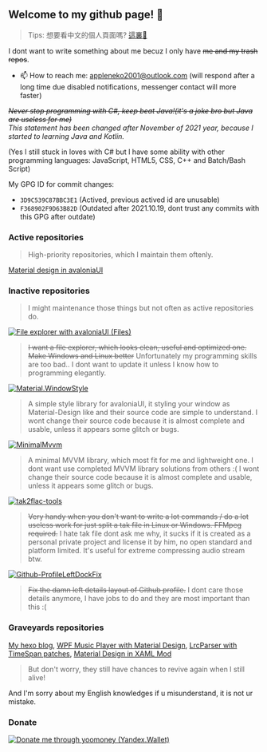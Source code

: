 ## Welcome to my github page! 👋
> Tips: 想要看中文的個人頁面嗎? [這裏👋](README.zh-Hant.md)

I dont want to write something about me becuz I only have ~~me and my trash repos~~.

<!--- 🔭 I’m currently working on my jobs now (yep I dont have much time and idea to take for developments 😢)-->
<!--[Material.Avalonia](https://github.com/AvaloniaUtils/material.avalonia)-->
<!-- 🌱 I’m currently learning Kotlin and JetPack Compose-->
<!--AvaloniaUI and Unreal Engine!-->
- 📫 How to reach me: appleneko2001@outlook.com (will respond after a long time due disabled notifications, messenger contact will more faster)

*~~Never stop programming with C#, keep beat Java!(it's a joke bro but Java are useless for me)~~*</br>
*This statement has been changed after November of 2021 year, because I started to learning Java and Kotlin.*

(Yes I still stuck in loves with C# but I have some ability with other programming languages: JavaScript, HTML5, CSS, C++ and Batch/Bash Script)

My GPG ID for commit changes:
- `3D9C539C87BBC3E1` (Actived, previous actived id are unusable)
- `F368902F9D63B82D` (Outdated after 2021.10.19, dont trust any commits with this GPG after outdate)

### Active repositories
> High-priority repositories, which I maintain them oftenly.

[Material design in avaloniaUI](https://github.com/AvaloniaCommunity/Material.Avalonia)

### Inactive repositories
> I might maintenance those things but not often as active repositories do.

[![File explorer with avaloniaUI (Files)](https://img.shields.io/badge/Files-by_appleneko2001-yellow)](https://github.com/appleneko2001/Files)
> ~~I want a file explorer, which looks clean, useful and optimized one. Make Windows and Linux better~~ Unfortunately my programming skills are too bad.. I dont want to update it unless I know how to programming elegantly.

[![Material.WindowStyle](https://img.shields.io/badge/Material.WindowStyle-by_appleneko2001-yellow)](https://github.com/appleneko2001/Material.WindowStyle)
> A simple style library for avaloniaUI, it styling your window as Material-Design like and their source code are simple to understand.
> I wont change their source code because it is almost complete and usable, unless it appears some glitch or bugs.

[![MinimalMvvm](https://img.shields.io/badge/MinimalMvvm-by_appleneko2001-yellow)](https://github.com/appleneko2001/MinimalMvvm)
> A minimal MVVM library, which most fit for me and lightweight one. I dont want use completed MVVM library solutions from others :(
> I wont change their source code because it is almost complete and usable, unless it appears some glitch or bugs.

[![tak2flac-tools](https://img.shields.io/badge/tak2flac_tools-by_appleneko2001-yellow)](https://github.com/appleneko2001/tak2flac)
> ~~Very handy when you don't want to write a lot commands / do a lot useless work for just split a tak file in Linux or Windows. FFMpeg required.~~
> I hate tak file dont ask me why, it sucks if it is created as a personal private project and license it by him, no open standard and platform limited.
> It's useful for extreme compressing audio stream btw.

[![Github-ProfileLeftDockFix](https://img.shields.io/badge/Github_ProfileLeftDockFix-by_appleneko2001-yellow)](https://github.com/appleneko2001/GithubProfileLeftDockFix)
> ~~Fix the damn left details layout of Github profile.~~
> I dont care those details anymore, I have jobs to do and they are most important than this :(

### Graveyards repositories
[My hexo blog](https://github.com/appleneko2001/appleneko2001.github.io), [WPF Music Player with Material Design](https://github.com/appleneko2001/NekoPlayer-Alpha), 
[LrcParser with TimeSpan patches](https://github.com/appleneko2001/LrcParser), [Material Design in XAML Mod](https://github.com/appleneko2001/MaterialDesignInXaml-Mod)

> But don't worry, they still have chances to revive again when I still alive!

And I'm sorry about my English knowledges if u misunderstand, it is not ur mistake.

### Donate
[![Donate me through yoomoney (Yandex.Wallet)](https://img.shields.io/badge/Yoomoney-Donate-8B3FFD)](https://yoomoney.ru/to/4100116333503118)

<!--
**appleneko2001/appleneko2001** is a ✨ _special_ ✨ repository because its `README.md` (this file) appears on your GitHub profile.

Here are some ideas to get you started:

- 🔭 I’m currently working on ...
- 🌱 I’m currently learning ...
- 👯 I’m looking to collaborate on ...
- 🤔 I’m looking for help with ...
- 💬 Ask me about ...
- 📫 How to reach me: ...
- 😄 Pronouns: ...
- ⚡ Fun fact: ...

I think I can use those things 🤔
-->
